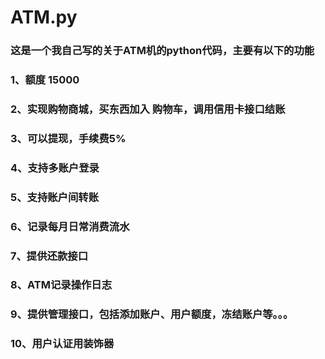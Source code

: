 # ATM.py
### 这是一个我自己写的关于ATM机的python代码，主要有以下的功能
### 1、额度 15000
### 2、实现购物商城，买东西加入 购物车，调用信用卡接口结账
### 3、可以提现，手续费5%
### 4、支持多账户登录
### 5、支持账户间转账
### 6、记录每月日常消费流水
### 7、提供还款接口
### 8、ATM记录操作日志
### 9、提供管理接口，包括添加账户、用户额度，冻结账户等。。。
### 10、用户认证用装饰器
